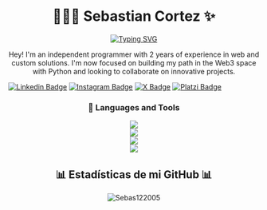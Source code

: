 <h1 align=center> 👾👨‍💻 Sebastian Cortez ✨ </h1>

<p align="center">
  <a href="https://wa.me/51922782225?text=Hola,%20vi%20tu%20perfil%20en%20GitHub%20y%20me%20gustaría%20saber%20más%20sobre%20tus%20servicios.">
    <img src="https://readme-typing-svg.demolab.com?font=Fira+Code&weight=600&pause=1000&color=00FFE0&center=true&width=435&lines=Full-Stack+Developer;WordPress%2FPrestaShop+Dev;Database+Administrator;Web3+Developer" alt="Typing SVG" />
  </a>
</p>

<p align=center>Hey! I'm an independent programmer with 2 years of experience in web and custom solutions. I'm now focused on building my path in the Web3 space with Python and looking to collaborate on innovative projects.</p>

[![Linkedin Badge](https://img.shields.io/badge/-Sebastián_Edu_Cortez_Cotos-0e76a8?style=flat&labelColor=0e76a8&logo=linkedin&logoColor=white)](www.linkedin.com/in/sebastian-cortez-cotos) [![Instagram Badge](https://img.shields.io/badge/-Sebastian_Cortez-E4405F?style=flat&labelColor=E4405F&logo=instagram&logoColor=white)](https://www.instagram.com/sebastiancortez.05) [![X Badge](https://img.shields.io/badge/-Sebastian_Cortez-000000?style=flat&labelColor=000000&logo=x&logoColor=white)](https://x.com/sebastiancc_12) [![Platzi Badge](https://img.shields.io/badge/-Sebastian_Cortez_Cotos-97C93E?style=flat&labelColor=97C93E&logo=platzi&logoColor=white)](https://platzi.com/p/Sebas_12/)


### <h3 align=center> 🧰 Languages and Tools </h3>
<p align="center">
    <img src="https://skillicons.dev/icons?i=py,java,kotlin,git,cs,php,html,css,js" />
  <br>
    <img src="https://skillicons.dev/icons?i=mysql,firebase,mongodb" />
 <br>
    <img src="https://skillicons.dev/icons?i=nodejs,flask,django,angular,react,bootstrap,express,spring" />
 <br>
    <img src="https://skillicons.dev/icons?i=androidstudio,postman,powershell,qt,vscode,visualstudio,pycharm,docker" />
</p>

<div align="center">
	<h2 align="center">📊 Estadísticas de mi GitHub 📊</h2>
	<p align="center">
		<img src="https://github-readme-stats.vercel.app/api/top-langs?username=Sebas122005&theme=merko&hide_border=false&show_icons=true&locale=en&layout=compact" alt="Sebas122005" />
	</p>
</div>



